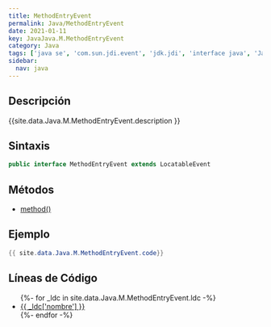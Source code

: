 ```yaml
---
title: MethodEntryEvent
permalink: Java/MethodEntryEvent
date: 2021-01-11
key: JavaJava.M.MethodEntryEvent
category: Java
tags: ['java se', 'com.sun.jdi.event', 'jdk.jdi', 'interface java', 'Java 1.3']
sidebar: 
  nav: java
---
```


## Descripción
{{site.data.Java.M.MethodEntryEvent.description }}

## Sintaxis
~~~java
public interface MethodEntryEvent extends LocatableEvent
~~~

## Métodos
* [method()](/Java/MethodEntryEvent/method)

## Ejemplo
~~~java
{{ site.data.Java.M.MethodEntryEvent.code}}
~~~

## Líneas de Código
<ul>
{%- for _ldc in site.data.Java.M.MethodEntryEvent.ldc -%}
   <li>
       <a href="{{_ldc['url'] }}">{{ _ldc['nombre'] }}</a>
   </li>
{%- endfor -%}
</ul>
